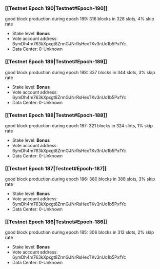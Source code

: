 ### [[Testnet Epoch 190|Testnet#Epoch-190]]
good block production during epoch 189: 316 blocks in 328 slots, 4% skip rate
* Stake level: **Bonus** 
* Vote account address: 6ymDh4m763kXpxgt8ZrmGJNrRsHexTKv3nUo1b5PxfYc
* Data Center: 0-Unknown
### [[Testnet Epoch 189|Testnet#Epoch-189]]
good block production during epoch 188: 337 blocks in 344 slots, 3% skip rate
* Stake level: **Bonus** 
* Vote account address: 6ymDh4m763kXpxgt8ZrmGJNrRsHexTKv3nUo1b5PxfYc
* Data Center: 0-Unknown
### [[Testnet Epoch 188|Testnet#Epoch-188]]
good block production during epoch 187: 321 blocks in 324 slots, 1% skip rate
* Stake level: **Bonus** 
* Vote account address: 6ymDh4m763kXpxgt8ZrmGJNrRsHexTKv3nUo1b5PxfYc
* Data Center: 0-Unknown
### [[Testnet Epoch 187|Testnet#Epoch-187]]
good block production during epoch 186: 380 blocks in 388 slots, 3% skip rate
* Stake level: **Bonus** 
* Vote account address: 6ymDh4m763kXpxgt8ZrmGJNrRsHexTKv3nUo1b5PxfYc
* Data Center: 0-Unknown
### [[Testnet Epoch 186|Testnet#Epoch-186]]
good block production during epoch 185: 306 blocks in 312 slots, 2% skip rate
* Stake level: **Bonus** 
* Vote account address: 6ymDh4m763kXpxgt8ZrmGJNrRsHexTKv3nUo1b5PxfYc
* Data Center: 0-Unknown